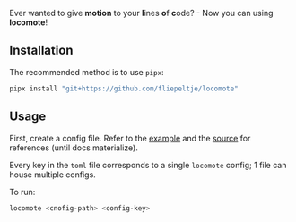 Ever wanted to give **motion** to your **l**ines **o**f **c**ode? - Now you can using **locomote**!

## Installation

The recommended method is to use `pipx`:

```sh
pipx install "git+https://github.com/fliepeltje/locomote"
```

## Usage

First, create a config file.
Refer to the [example](config.example.toml) and the [source](locomote/config.py) for references (until docs materialize).

Every key in the `toml` file corresponds to a single `locomote` config; 1 file can house multiple configs.

To run:

```sh
locomote <cnofig-path> <config-key>
```


